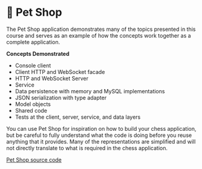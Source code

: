 # 🐶 Pet Shop

The Pet Shop application demonstrates many of the topics presented in this course and serves as an example of how the concepts work together as a complete application.

**Concepts Demonstrated**

- Console client
- Client HTTP and WebSocket facade
- HTTP and WebSocket Server
- Service
- Data persistence with memory and MySQL implementations
- JSON serialization with type adapter
- Model objects
- Shared code
- Tests at the client, server, service, and data layers

You can use Pet Shop for inspiration on how to build your chess application, but be careful to fully understand what the code is doing before you reuse anything that it provides. Many of the representations are simplified and will not directly translate to what is required in the chess application.

[Pet Shop source code](.)
